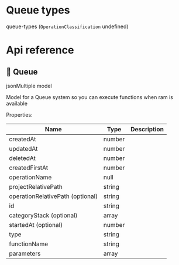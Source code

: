 # Queue types

queue-types (`OperationClassification` undefined)



# Api reference

## 🔸 Queue

jsonMultiple model



Model for a Queue system so you can execute functions when ram is available





Properties: 

 | Name | Type | Description |
|---|---|---|
| createdAt  | number |  |
| updatedAt  | number |  |
| deletedAt  | number |  |
| createdFirstAt  | number |  |
| operationName  | null |  |
| projectRelativePath  | string |  |
| operationRelativePath (optional) | string |  |
| id  | string |  |
| categoryStack (optional) | array |  |
| startedAt (optional) | number |  |
| type  | string |  |
| functionName  | string |  |
| parameters  | array |  |


